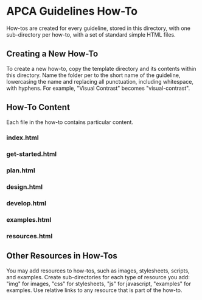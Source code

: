 # APCA Guidelines How-To

How-tos are created for every guideline, stored in this directory, with one sub-directory per how-to, with a set of standard simple HTML files.

## Creating a New How-To

To create a new how-to, copy the template directory and its contents within this directory. Name the folder per to the short name of the guideline, lowercasing the name and replacing all punctuation, including whitespace, with hyphens. For example, "Visual Contrast" becomes "visual-contrast".

## How-To Content

Each file in the how-to contains particular content.

### index.html

### get-started.html

### plan.html

### design.html

### develop.html

### examples.html

### resources.html

## Other Resources in How-Tos

You may add resources to how-tos, such as images, stylesheets, scripts, and examples. Create sub-directories for each type of resource you add: "img" for images, "css" for stylesheets, "js" for javascript, "examples" for examples. Use relative links to any resource that is part of the how-to.
